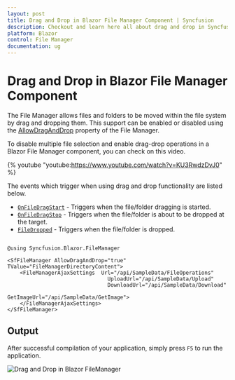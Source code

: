 ```yaml
---
layout: post
title: Drag and Drop in Blazor File Manager Component | Syncfusion
description: Checkout and learn here all about drag and drop in Syncfusion Blazor File Manager component and more.
platform: Blazor
control: File Manager
documentation: ug
---
```


# Drag and Drop in Blazor File Manager Component

The File Manager allows files and folders to be moved within the file system by drag and dropping them. This support can be enabled or disabled using the [AllowDragAndDrop](https://help.syncfusion.com/cr/blazor/Syncfusion.Blazor.FileManager.SfFileManager-1.html#Syncfusion_Blazor_FileManager_SfFileManager_1_AllowDragAndDrop) property of the File Manager.

To disable multiple file selection and enable drag-drop operations in a Blazor File Manager component, you can check on this video.

{% youtube
"youtube:https://www.youtube.com/watch?v=KU3RwdzDvJ0" %}

The events which trigger when using drag and drop functionality are listed below.

* [`OnFileDragStart`](https://help.syncfusion.com/cr/blazor/Syncfusion.Blazor.FileManager.FileManagerEvents-1.html#Syncfusion_Blazor_FileManager_FileManagerEvents_1_OnFileDragStart) - Triggers when the file/folder dragging is started.
* [`OnFileDragStop`](https://help.syncfusion.com/cr/blazor/Syncfusion.Blazor.FileManager.FileManagerEvents-1.html#Syncfusion_Blazor_FileManager_FileManagerEvents_1_OnFileDragStop) - Triggers when the file/folder is about to be dropped at the target.
* [`FileDropped`](https://help.syncfusion.com/cr/blazor/Syncfusion.Blazor.FileManager.FileManagerEvents-1.html#Syncfusion_Blazor_FileManager_FileManagerEvents_1_FileDropped) - Triggers when the file/folder is dropped.

```cshtml

@using Syncfusion.Blazor.FileManager

<SfFileManager AllowDragAndDrop="true" TValue="FileManagerDirectoryContent">
    <FileManagerAjaxSettings  Url="/api/SampleData/FileOperations"
                                UploadUrl="/api/SampleData/Upload"
                                DownloadUrl="/api/SampleData/Download"
                                GetImageUrl="/api/SampleData/GetImage">
    </FileManagerAjaxSettings>
</SfFileManager>

```

## Output

After successful compilation of your application, simply press `F5` to run the application.



![Drag and Drop in Blazor FileManager](images/blazor-filemanager-drag-and-drop.gif)
